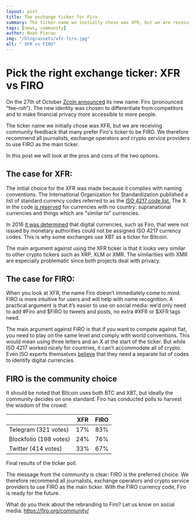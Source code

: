 ```yaml
---
layout: post
title: The exchange ticker for Firo
summary: The ticker name we initially chose was XFR, but we are receiving community feedback that many prefer Firo's ticker to be FIRO.
tags: [news, community]
author: Noah Pierau
img: "/blog/assets/xfr-firo.jpg"
alt: " XFR vs FIRO"
---
```

# Pick the right exchange ticker: XFR vs FIRO

On the 27th of October [Zcoin announced](https://zcoin.io/zcoin-is-becoming-firo/) its new name: Firo (pronounced “fee-roh”). The new identity was chosen to differentiate from competitors and to make financial privacy more accessible to more people.

The ticker name we initially chose was XFR, but we are receiving community feedback that many prefer Firo's ticker to be FIRO. We therefore recommend all journalists, exchange operators and crypto service providers to use FIRO as the main ticker.

In this post we will look at the pros and cons of the two options.

## The case for XFR:

The initial choice for the XFR was made because it complies with naming conventions. The International Organization for Standardization published a list of standard currency codes referred to as the [ISO 4217 code list.](https://www.xe.com/iso4217.php) The X in the code [is reserved](https://en.wikipedia.org/wiki/ISO_4217#X_currencies) for currencies with no country: supranational currencies and things which are "similar to" currencies.

In 2016 [it was determined](https://www.iso.org/news/ref2466.html) that digital currencies, such as Firo, that were not issued by monetary authorities could not be assigned ISO 4217 currency codes. This is why some exchanges use XBT as a ticker for Bitcoin. 

The main argument against using the XFR ticker is that it looks very similar to other crypto tickers such as XRP, XLM or XMR. The similarities with XMR are especially problematic since both projects deal with privacy.

## The case for FIRO:

When you look at XFR, the name Firo doesn’t immediately come to mind. FIRO is more intuitive for users and will help with name recognition. A practical argument is that it’s easier to use on social media: we’d only need to add #Firo and $FIRO to tweets and posts, no extra #XFR or $XFR tags need. 

The main argument against FIRO is that if you want to compete against fiat, you need to play on the same level and comply with world conventions. This would mean using three letters and an X at the start of the ticker. But while ISO 4217 worked nicely for countries, it can't accommodate all of crypto. Even ISO experts themselves [believe](https://www.iso.org/news/ref2466.html) that they need a separate list of codes to identify digital currencies.

## FIRO is the community choice

It should be noted that Bitcoin uses both BTC and XBT, but ideally the community decides on one standard. Firo has conducted polls to harvest the wisdom of the crowd:

|  | XFR | FIRO |
|-------|:--------:|:---------:|
| Telegram (321 votes) | 17% | 83% |
| Blockfolio (198 votes) | 24% | 76% |
| Twitter (414 votes) | 33% | 67% |

Final results of the ticker poll.

The message from the community is clear: FIRO is the preferred choice. We therefore recommend all journalists, exchange operators and crypto service providers to use FIRO as the main ticker. With the FIRO currency code, Firo is ready for the future.

What do you think about the rebranding to Firo?
Let us know on social media: <https://firo.org/community/>

